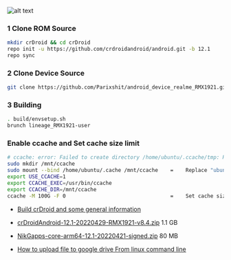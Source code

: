 ![alt text][logo]

[logo]:https://crdroid.net/img/logo.png "crDroid Android"

### 1 Clone ROM Source

```bash
mkdir crDroid && cd crDroid
repo init -u https://github.com/crdroidandroid/android.git -b 12.1
repo sync
```

### 2 Clone Device Source

```bash
git clone https://github.com/Parixshit/android_device_realme_RMX1921.git -b crDroid device/realme/RMX1921
```

### 3 Building

```bash
. build/envsetup.sh
brunch lineage_RMX1921-user
```

### Enable ccache and Set cache size limit

```bash
# ccache: error: Failed to create directory /home/ubuntu/.ccache/tmp: Read-only file system
sudo mkdir /mnt/ccache
sudo mount --bind /home/ubuntu/.cache /mnt/ccache    =    Replace "ubuntu" with your server username.
export USE_CCACHE=1
export CCACHE_EXEC=/usr/bin/ccache
export CCACHE_DIR=/mnt/ccache
ccache -M 100G -F 0                                  =    Set cache size limit to 100.0 GB.
```
- [Build crDroid and some general information](https://github.com/crdroidandroid/android#12-initializing-repo)

- [crDroidAndroid-12.1-20220429-RMX1921-v8.4.zip](https://drive.google.com/uc?id=1TlSxalMFgkzB-gUQ7GqGpeuJClGCPvQc&export=download) 1.1 GB

- [NikGapps-core-arm64-12.1-20220421-signed.zip](https://sourceforge.net/projects/nikgapps/files/Releases/NikGapps-SL/21-Apr-2022/NikGapps-core-arm64-12.1-20220421-signed.zip/download) 80 MB

- [How to upload file to google drive From linux command line](https://medium.com/geekculture/how-to-upload-file-to-google-drive-from-linux-command-line-69668fbe4937)
